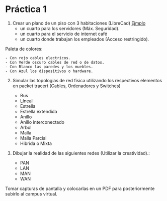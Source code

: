 # Práctica 1

1. Crear un plano de un piso con 3 habitaciones (LibreCad) [Ejmplo](https://www.bing.com/images/search?view=detailV2&ccid=CsKVy1ws&id=51B983B31D701691AAC6C90920BA59CC4447F131&thid=OIP.CsKVy1wst5CscG5nqY3uMQHaFY&mediaurl=https%3A%2F%2Fth.bing.com%2Fth%2Fid%2FR.0ac295cb5c2cb790ac706e67a98dee31%3Frik%3DMfFHRMxZuiAJyQ%26riu%3Dhttp%253a%252f%252f2.bp.blogspot.com%252f-kj70jx2r94E%252fUMeQsrDRvDI%252fAAAAAAAAAY4%252f-7p6Cam4sno%252fs1600%252fplannnnnnnn1.jpg%26ehk%3DX5QTaGOrrx%252fs%252fbzz0SbhdCuCUAzzoBnW7jvvQ40g8ew%253d%26risl%3D%26pid%3DImgRaw%26r%3D0&exph=745&expw=1024&q=planos+2d+de+una+red&simid=608026099626486821&form=IRPRST&ck=4048D64832B3067B21C138ADB03983A0&selectedindex=7&ajaxhist=0&ajaxserp=0&vt=0&sim=11)
	+ un cuarto para los servidores (Máx. Seguridad).
	+ un cuarto para el servicio de internet café 
	+ un cuarto donde trabajan los empleados (Acceso restringido).

Paleta de colores: 

	- Con rojo cables electricos.
 	- Con Verde oscuro cables de red o de datos.
	- Con Blanco las paredes y los muebles.
	- Con Azul los dispositivos o hardware.
 
2. Simular las topologias de red física utilizando los respectivos elementos en packet tracert (Cables, Ordenadores y Switches)
	+ Bus
	+ Líneal
	+ Estrella
	+ Estrella extendida
	+ Anillo
	+ Anillo interconectado
	+ Arbol
	+ Malla
	+ Malla Parcial
	+ Hibrida o Mixta

3. Dibujar la realidad de las siguientes redes (Utilizar la creatividad).:
	* PAN
	* LAN
	* MAN
	* WAN 

Tomar capturas de pantalla y colocarlas en un PDF para posteriormente subirlo al campus virtual.
